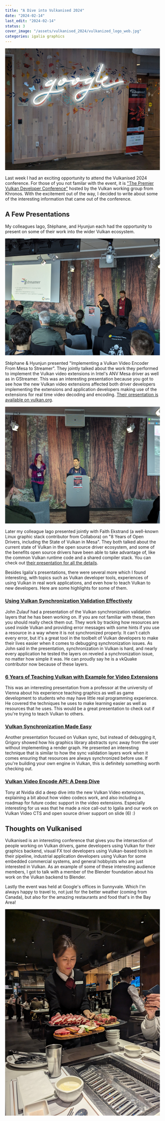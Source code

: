```yaml
---
title: "A Dive into Vulkanised 2024"
date: "2024-02-14"
last_edit: "2024-02-14"
status: 3
cover_image: "/assets/vulkanised_2024/vulkanized_logo_web.jpg"
categories: igalia graphics
---
```


![Vulkanised sign at google's office](/assets/vulkanised_2024/vulkanized_logo_web.jpg)

Last week I had an exciting opportunity to attend the Vulkanised 2024 conference. For those of you not familar with the event, it is ["The Premier Vulkan Developer Conference"](https://vulkan.org/events/vulkanised-2024) hosted by the Vulkan working group from Khronos. With the excitement out of the way, I decided to write about some of the interesting information that came out of the conference.

## A Few Presentations

My colleagues Iago, Stéphane, and Hyunjun each had the opportunity to present on some of their work into the wider Vulkan ecosystem.

![Stéphane and Hyujun presenting](/assets/vulkanised_2024/vulkan_video_web.jpg)

Stéphane & Hyunjun presented "Implementing a Vulkan Video Encoder From Mesa to Streamer". They jointly talked about the work they performed to implement the Vulkan video extensions in Intel's ANV Mesa driver as well as in GStreamer. This was an interesting presentation because you got to see how the new Vulkan video extensions affected both driver developers implementing the extensions and application developers making use of the extensions for real time video decoding and encoding. [Their presentation is available on vulkan.org](https://vulkan.org/user/pages/09.events/vulkanised-2024/vulkanised-2024-stephane-cerveau-ko-igalia.pdf).

![Iago presenting](/assets/vulkanised_2024/opensource_vulkan_web.jpg)

Later my colleague Iago presented jointly with Faith Ekstrand (a well-known Linux graphic stack contributor from Collabora) on "8 Years of Open Drivers, including the State of Vulkan in Mesa". They both talked about the current state of Vulkan in the open source driver ecosystem, and some of the benefits open source drivers have been able to take advantage of, like the common Vulkan runtime code and a shared compiler stack. You can check out [their presentation for all the details](https://vulkan.org/user/pages/09.events/vulkanised-2024/Vulkanised-2024-faith-ekstrand-collabora-Iago-toral-igalia.pdf).

Besides Igalia's presentations, there were several more which I found interesting, with topics such as Vulkan developer tools, experiences of using Vulkan in real work applications, and even how to teach Vulkan to new developers. Here are some highlights for some of them.

### [Using Vulkan Synchronization Validation Effectively](https://vulkan.org/user/pages/09.events/vulkanised-2024/vulkanised-2024-john-zulauf-lunarg.pdf)
John Zulauf had a presentation of the Vulkan synchronization validation layers that he has been working on. If you are not familiar with these, then you should really check them out. They work by tracking how resources are used inside Vulkan and providing error messages with some hints if you use a resource in a way where it is not synchronized properly. It can't catch every error, but it's a great tool in the toolbelt of Vulkan developers to make their lives easier when it comes to debugging synchronization issues. As John said in the presentation, synchronization in Vulkan is hard, and nearly every application he tested the layers on reveled a synchronization issue, no matter how simple it was. He can proudly say he is a vkQuake contributor now because of these layers.

### [6 Years of Teaching Vulkan with Example for Video Extensions](https://vulkan.org/user/pages/09.events/vulkanised-2024/vulkanised-2024-helmut-hlavacs.pdf)
This was an interesting presentation from a professor at the university of Vienna about his experience teaching graphics as well as game development to students who may have little real programming experience. He covered the techniques he uses to make learning easier as well as resources that he uses. This would be a great presentation to check out if you're trying to teach Vulkan to others.

### [Vulkan Synchronization Made Easy](https://vulkan.org/user/pages/09.events/vulkanised-2024/vulkanised-2024-grigory-dzhavadyan.pdf)
Another presentation focused on Vulkan sync, but instead of debugging it, Grigory showed how his graphics library abstracts sync away from the user without implementing a render graph. He presented an interesting technique that is similar to how the sync validation layers work when it comes ensuring that resources are always synchronized before use. If you're building your own engine in Vulkan, this is definitely something worth checking out.

### [Vulkan Video Encode API: A Deep Dive](https://vulkan.org/user/pages/09.events/vulkanised-2024/vulkanised-2024-tony-zlatinski-nvidia.pdf)
Tony at Nvidia did a deep dive into the new Vulkan Video extensions, explaining a bit about how video codecs work, and also including a roadmap for future codec support in the video extensions. Especially interesting for us was that he made a nice call-out to Igalia and our work on Vulkan Video CTS and open source driver support on slide (6) :)

## Thoughts on Vulkanised

Vulkanised is an interesting conference that gives you the intersection of people working on Vulkan drivers, game developers using Vulkan for their graphics backend, visual FX tool developers using Vulkan-based tools in their pipeline, industrial application developers using Vulkan for some embedded commercial systems, and general hobbyists who are just interested in Vulkan. As an example of some of these interesting audience members, I got to talk with a member of the Blender foundation about his work on the Vulkan backend to Blender.

Lastly the event was held at Google's offices in Sunnyvale. Which I'm always happy to travel to, not just for the better weather (coming from Canada), but also for the amazing restaurants and food that's in the Bay Area!

![Great bay area food](/assets/vulkanised_2024/food_web.jpg)
